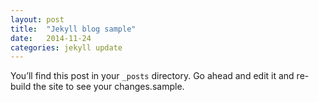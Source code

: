 ```yaml
---
layout: post
title:  "Jekyll blog sample"
date:   2014-11-24
categories: jekyll update
---
```

You’ll find this post in your `_posts` directory. Go ahead and edit it and re-build the site to see your changes.sample.